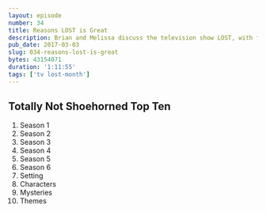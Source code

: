 ```yaml
---
layout: episode
number: 34
title: Reasons LOST is Great
description: Brian and Melissa discuss the television show LOST, with full spoilers.
pub_date: 2017-03-03
slug: 034-reasons-lost-is-great
bytes: 43154071
duration: '1:11:55'
tags: ['tv lost-month']
---
```


<h2>Totally Not Shoehorned Top Ten</h2>
<ol>
<li>Season 1</li>
<li>Season 2</li>
<li>Season 3</li>
<li>Season 4</li>
<li>Season 5</li>
<li>Season 6</li>
<li>Setting</li>
<li>Characters</li>
<li>Mysteries</li>
<li>Themes</li>
</ol>